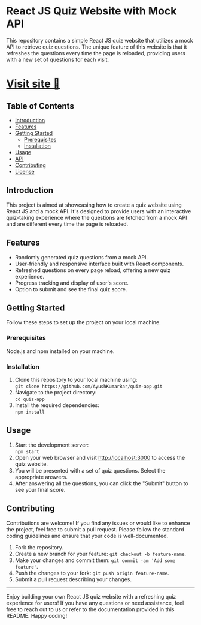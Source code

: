 <h1>React JS Quiz Website with Mock API</h1>

<p>This repository contains a simple React JS quiz website that utilizes a mock API to retrieve quiz questions. The unique feature of this website is that it refreshes the questions every time the page is reloaded, providing users with a new set of questions for each visit.</p>

<h1><a href="https://ayushkumarbar.github.io/quiz-app/">Visit site 🔗</a></h1>

<h2>Table of Contents</h2>
<ul>
  <li><a href="#introduction">Introduction</a></li>
  <li><a href="#features">Features</a></li>
  <li><a href="#getting-started">Getting Started</a>
    <ul>
      <li><a href="#prerequisites">Prerequisites</a></li>
      <li><a href="#installation">Installation</a></li>
    </ul>
  </li>
  <li><a href="#usage">Usage</a></li>
  <li><a href="#api">API</a></li>
  <li><a href="#contributing">Contributing</a></li>
  <li><a href="#license">License</a></li>
</ul>

<h2 id="introduction">Introduction</h2>

<p>This project is aimed at showcasing how to create a quiz website using React JS and a mock API. It's designed to provide users with an interactive quiz-taking experience where the questions are fetched from a mock API and are different every time the page is reloaded.</p>

<h2 id="features">Features</h2>
<ul>
  <li>Randomly generated quiz questions from a mock API.</li>
  <li>User-friendly and responsive interface built with React components.</li>
  <li>Refreshed questions on every page reload, offering a new quiz experience.</li>
  <li>Progress tracking and display of user's score.</li>
  <li>Option to submit and see the final quiz score.</li>
</ul>

<h2 id="getting-started">Getting Started</h2>

<p>Follow these steps to set up the project on your local machine.</p>

<h3 id="prerequisites">Prerequisites</h3>
<p>Node.js and npm installed on your machine.</p>

<h3 id="installation">Installation</h3>
<ol>
  <li>Clone this repository to your local machine using:<br>
    <code>git clone https://github.com/AyushKumarBar/quiz-app.git</code></li>
  <li>Navigate to the project directory:<br>
    <code>cd quiz-app</code></li>
  <li>Install the required dependencies:<br>
    <code>npm install</code></li>
</ol>

<h2 id="usage">Usage</h2>
<ol>
  <li>Start the development server:<br>
    <code>npm start</code></li>
  <li>Open your web browser and visit <a href="http://localhost:3000">http://localhost:3000</a> to access the quiz website.</li>
  <li>You will be presented with a set of quiz questions. Select the appropriate answers.</li>
  <li>After answering all the questions, you can click the "Submit" button to see your final score.</li>
</ol>

<h2 id="contributing">Contributing</h2>

<p>Contributions are welcome! If you find any issues or would like to enhance the project, feel free to submit a pull request. Please follow the standard coding guidelines and ensure that your code is well-documented.</p>

<ol>
  <li>Fork the repository.</li>
  <li>Create a new branch for your feature: <code>git checkout -b feature-name</code>.</li>
  <li>Make your changes and commit them: <code>git commit -am 'Add some feature'</code>.</li>
  <li>Push the changes to your fork: <code>git push origin feature-name</code>.</li>
  <li>Submit a pull request describing your changes.</li>
</ol>

<hr>

<p>Enjoy building your own React JS quiz website with a refreshing quiz experience for users! If you have any questions or need assistance, feel free to reach out to us or refer to the documentation provided in this README. Happy coding!</p>

